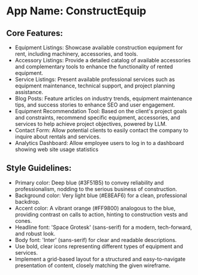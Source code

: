 # **App Name**: ConstructEquip

## Core Features:

- Equipment Listings: Showcase available construction equipment for rent, including machinery, accessories, and tools.
- Accessory Listings: Provide a detailed catalog of available accessories and complementary tools to enhance the functionality of rented equipment.
- Service Listings: Present available professional services such as equipment maintenance, technical support, and project planning assistance.
- Blog Posts: Feature articles on industry trends, equipment maintenance tips, and success stories to enhance SEO and user engagement.
- Equipment Recommendation Tool: Based on the client's project goals and constraints, recommend specific equipment, accessories, and services to help achieve project objectives, powered by LLM.
- Contact Form: Allow potential clients to easily contact the company to inquire about rentals and services.
- Analytics Dashboard: Allow employee users to log in to a dashboard showing web site usage statistics

## Style Guidelines:

- Primary color: Deep blue (#3F51B5) to convey reliability and professionalism, nodding to the serious business of construction.
- Background color: Very light blue (#E8EAF6) for a clean, professional backdrop.
- Accent color: A vibrant orange (#FF9800) analogous to the blue, providing contrast on calls to action, hinting to construction vests and cones.
- Headline font: 'Space Grotesk' (sans-serif) for a modern, tech-forward, and robust look.
- Body font: 'Inter' (sans-serif) for clear and readable descriptions.
- Use bold, clear icons representing different types of equipment and services.
- Implement a grid-based layout for a structured and easy-to-navigate presentation of content, closely matching the given wireframe.